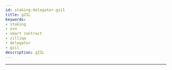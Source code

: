 ```yaml
---
id: staking-delegator-gzil
title: gZIL
keywords: 
- staking
- ssn
- smart contract
- zilliqa	
- delegator
- gzil
description: gZIL
---
```

---